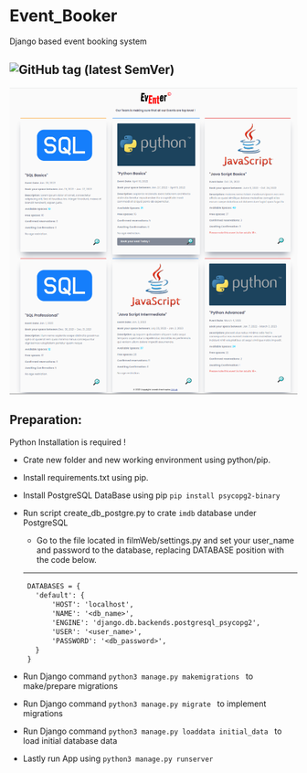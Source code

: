 # Event_Booker
Django based event booking system

![GitHub tag (latest SemVer)](https://img.shields.io/github/v/tag/leszekgrechowicz/Event_Booker)
----
![](main.png) 

## Preparation:

Python Installation is required !

- Crate new folder and new working environment using python/pip.
- Install requirements.txt using pip.
- Install PostgreSQL DataBase using pip `pip install psycopg2-binary`
- Run script create_db_postgre.py to crate `imdb` database under PostgreSQL
  - Go to the file located in filmWeb/settings.py and set your user_name and password to the database, 
  replacing DATABASE position with the code below.
  
  -----
   ```
    DATABASES = {
      'default': {
          'HOST': 'localhost',
          'NAME': '<db_name>',
          'ENGINE': 'django.db.backends.postgresql_psycopg2',
          'USER': '<user_name>',
          'PASSWORD': '<db_password>',
      }
    }

- Run Django command `python3 manage.py makemigrations ` to make/prepare migrations
- Run Django command `python3 manage.py migrate ` to implement migrations
- Run Django command `python3 manage.py loaddata initial_data ` to load initial database data
- Lastly run App using `python3 manage.py runserver`
